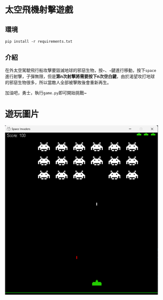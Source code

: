 # 太空飛機射擊遊戲

## 環境
```
pip install -r requirements.txt
```

## 介紹
在外太空駕駛飛行船攻擊要毀滅地球的邪惡生物，按`←`、`→`鍵進行移動，按下`space`進行射擊，子彈無限，但是**第n次射擊將需要按下n次空白鍵**，由於渴望攻打地球的邪惡生物很多，所以當敵人全部被擊敗後會重新再生。

加油吧，勇士，執行`game.py`即可開始挑戰~

# 遊玩圖片
![載入中](./image/sample.png "This is a sample image.")